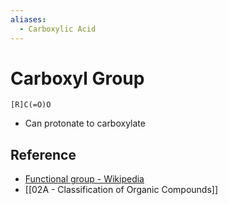 ```yaml
---
aliases:
  - Carboxylic Acid
---
```


# Carboxyl Group

```smiles
[R]C(=O)O
```

- Can protonate to carboxylate

## Reference

- [Functional group - Wikipedia](https://en.wikipedia.org/wiki/Functional_group)
- [[02A - Classification of Organic Compounds]]
